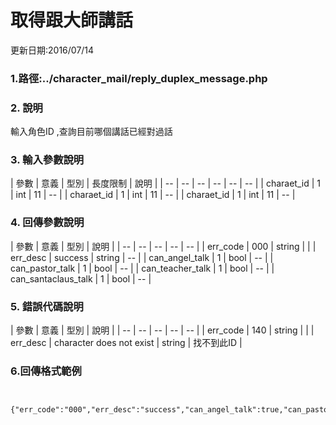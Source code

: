 # 取得跟大師講話


更新日期:2016/07/14

### 1.路徑:../character_mail/reply_duplex_message.php  　

### 2. 說明

輸入角色ID ,查詢目前哪個講話已經對過話
### 3. 輸入參數說明

| 參數 | 意義 | 型別 | 長度限制 | 說明 |
| -- | -- | -- | -- | -- | -- |
| charaet_id | 1 | int | 11   |   --  |
| charaet_id | 1 | int | 11   |   --  |
| charaet_id | 1 | int | 11   |   --  |

### 4. 回傳參數說明
| 參數 | 意義 | 型別 | 說明 |
| -- | -- | -- | -- | -- |
| err_code | 000 | string |  |
| err_desc | success | string | -- |
| can_angel_talk | 1 | bool | -- |
| can_pastor_talk | 1 | bool | -- |
| can_teacher_talk | 1 | bool | -- |
| can_santaclaus_talk | 1 | bool | -- |

### 5. 錯誤代碼說明
| 參數 | 意義 | 型別 | 說明 |
| -- | -- | -- | -- | -- |
| err_code | 140 | string |  |
| err_desc | character does not exist | string | 找不到此ID |






### 6.回傳格式範例
```


{"err_code":"000","err_desc":"success","can_angel_talk":true,"can_pastor_talk":true,"can_teacher_talk":false,"can_santaclaus_talk":true}



```
